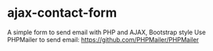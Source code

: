 # ajax-contact-form
A simple form to send email with PHP and AJAX, Bootstrap style
Use PHPMailer to send email: https://github.com/PHPMailer/PHPMailer
